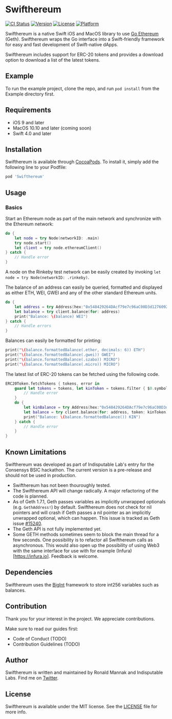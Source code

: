 # Swifthereum

[![CI Status](http://img.shields.io/travis/git/Swifthereum.svg?style=flat)](https://travis-ci.org/git/Swifthereum)
[![Version](https://img.shields.io/cocoapods/v/Swifthereum.svg?style=flat)](http://cocoapods.org/pods/Swifthereum)
[![License](https://img.shields.io/cocoapods/l/Swifthereum.svg?style=flat)](http://cocoapods.org/pods/Swifthereum)
[![Platform](https://img.shields.io/cocoapods/p/Swifthereum.svg?style=flat)](http://cocoapods.org/pods/Swifthereum)

Swifthereum is a native Swift iOS and MacOS library to use [Go Ethereum](https://github.com/ethereum/go-ethereum/) (Geth). Swifthereum wraps the Go interface into a Swift-friendly framework for easy and fast development of Swift-native dApps.

Swifthereum includes support for ERC-20 tokens and provides a download option to download a list of the latest tokens.

## Example

To run the example project, clone the repo, and run `pod install` from the Example directory first.

## Requirements

- iOS 9 and later
- MacOS 10.10 and later (coming soon)
- Swift 4.0 and later

## Installation

Swifthereum is available through [CocoaPods](http://cocoapods.org). To install
it, simply add the following line to your Podfile:

```ruby
pod 'Swifthereum'
```

## Usage

### Basics

Start an Ethereum node as part of the main network and synchronize with the Ethereum network:

````swift
do {
	let node = try Node(networkID: .main)
	try node.start()
	let client = try node.ethereumClient()
} catch {
	// Handle error
}
````

A node on the Rinkeby test network can be easily created by invoking ````let node = try Node(networkID: .rinkeby)````.

The balance of an address can easily be queried, formatted and displayed as either ETH, WEI, GWEI and any of the other standard Ethereum units.

````swift
do {
	let address = try Address(hex:"0x548429264DAcf79e7c96aC00D3d12760922d4c31")
	let balance = try client.balance(for: address)
	print("Balance: \(balance) WEI")
} catch {
	// Handle errors
}
````

Balances can easily be formatted for printing:

````swift
print("\(balance.formattedBalance(.ether, decimals: 6)) ETH")
print("\(balance.formattedBalance(.gwei)) GWEI")
print("\(balance.formattedBalance(.szabo)) MICRO")
print("\(balance.formattedBalance(.micro)) MICRO")
````


The latest list of ERC-20 tokens can be fetched using the following code.

````swift
ERC20Token.fetchTokens { tokens, error in 
	guard let tokens = tokens, let kinToken = tokens.filter { $0.symbol == "KIN" }.first else {
		// Handle error
	}
	do {
		let kinBalance = try Address(hex:"0x548429264DAcf79e7c96aC00D3d12760922d4c31")
		let balance = try client.balance(for: address, token: kinToken) 
		print("Balance: \(balance.formattedBalance()) KIN")
	} catch {
		// Handle error
	}
}
````

## Known Limitations

Swifthereum was developed as part of Indisputable Lab's entry for the Consensys BSIC hackathon. The current version is a pre-release and should not be used in production.

- Swifthereum has not been thouroughly tested.
- The Swifthereum API will change radically. A major refactoring of the code is planned. 
- As of Geth 1.7.1, Geth passes variables as implicitly unwrapped optionals (e.g. ````GethAddress!````) by default. Swifthereum does not check for nil pointers and will crash if Geth passes a nil pointer as an implicitly unwrapped optional, which can happen. This issue is tracked as Geth issue [#15240](https://github.com/ethereum/go-ethereum/issues/15240).
- The Geth API is not fully implemented yet.
- Some GETH methods sometimes seem to block the main thread for a few seconds. One possibility is to refactor all Swifthereum calls as asynchronous. This would also open up the possibility of using Web3 with the same interface for use with for example (Infura)[https://infura.io]. Feedback is welcome.

## Dependencies

Swifthereum uses the [BigInt](https://github.com/attaswift/BigInt) framework to store int256 variables such as balances.

## Contribution

Thank you for your interest in the project. We appreciate contributions.

Make sure to read our guides first:

- Code of Conduct (TODO)
- Contribution Guidelines (TODO)

## Author

Swifthereum is written and maintained by Ronald Mannak and Indisputable Labs. Find me on [Twitter](https://twitter.com/ronaldmannak). 

## License

Swifthereum is available under the MIT license. See the [LICENSE](LICENSE) file for more info.
